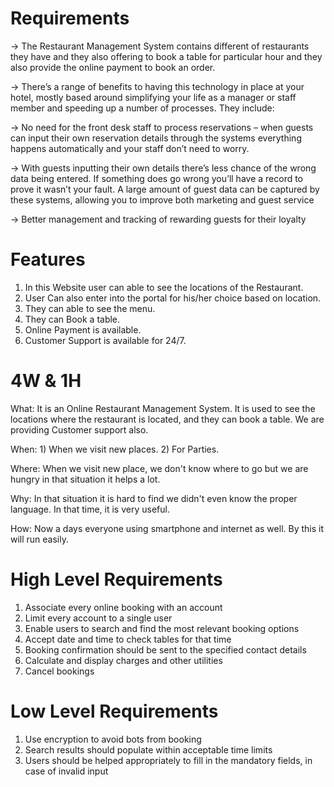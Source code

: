 # Requirements
  -> The Restaurant Management System contains different of restaurants they have and they also offering to book a table for particular 
  hour and they also provide the online payment to book an order. 
  
  -> There’s a range of benefits to having this technology in place at your hotel, mostly based around simplifying your life as a manager
  or staff member and speeding up a number of processes. They include:
  
  -> No need for the front desk staff to process reservations – when guests can input their own reservation details through the systems 
  everything happens automatically and your staff don’t need to worry.
  
  -> With guests inputting their own details there’s less chance of the wrong data being entered. If something does go wrong you’ll have a 
  record to prove it wasn’t your fault. A large amount of guest data can be captured by these systems, allowing you to improve both marketing 
  and guest service
  
  -> Better management and tracking of rewarding guests for their loyalty

# Features
  1) In this Website user can able to see the locations of the Restaurant.
  2) User Can also enter into the portal for his/her choice based on location.
  3) They can able to see the menu.
  4) They can Book a table.
  5) Online Payment is available.
  6) Customer Support is available for 24/7.
  
# 4W & 1H
  What: It is an Online Restaurant Management System. It is used to see the locations where the restaurant is located, and they can book a table. 
  We are providing Customer support also.
  
  When: 1) When we visit new places. 2) For Parties.
  
  Where: When we visit new place, we don't know where to go but we are hungry in that situation it helps a lot.
  
  Why: In that situation it is hard to find we didn't even know the proper language. In that time, it is very useful.
  
  How: Now a days everyone using smartphone and internet as well. By this it will run easily.

# High Level Requirements

  1) Associate every online booking with an account
  2) Limit every account to a single user
  3) Enable users to search and find the most relevant booking options
  4) Accept date and time to check tables for that time
  5) Booking confirmation should be sent to the specified contact details
  6) Calculate and display charges and other utilities
  7) Cancel bookings

# Low Level Requirements

  1) Use encryption to avoid bots from booking
  2) Search results should populate within acceptable time limits
  3) Users should be helped appropriately to fill in the mandatory fields, in case of invalid input
